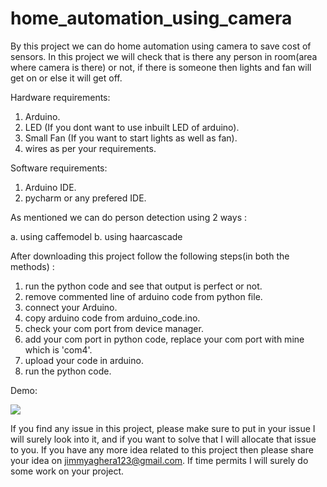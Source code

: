 # home_automation_using_camera
By this project we can do home automation using camera to save cost of sensors. In this project we will check that is there any person in room(area where camera is there) or not, if there is someone then lights and fan will get on or else it will get off.

Hardware requirements:
1. Arduino.
2. LED (If you dont want to use inbuilt LED of arduino).
3. Small Fan (If you want to start lights as well as fan).
4. wires as per your requirements. 

Software requirements:
1. Arduino IDE.
2. pycharm or any prefered IDE.

As mentioned we can do person detection using 2 ways : 

a. using caffemodel 
b. using haarcascade

After downloading this project follow the following steps(in both the methods) :
1. run the python code and see that output is perfect or not.
2. remove commented line of arduino code from python file.
3. connect your Arduino.
4. copy arduino code from arduino_code.ino.
5. check your com port from device manager.
6. add your com port in python code, replace your com port with mine which is 'com4'.
7. upload your code in arduino.
8. run the python code.

Demo:

![](https://github.com/Jimmy5467/home_automation_using_camera/blob/master/gif.gif)

If you find any issue in this project, please make sure to put in your issue I will surely look into it, and if you want to solve that I will allocate that issue to you. 
If you have any more idea related to this project then please share your idea on jimmyaghera123@gmail.com. If time permits I will surely do some work on your project.
